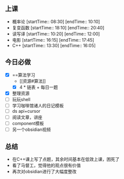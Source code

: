 ## 上课
-  概率论 [startTime:: 08:30]  [endTime:: 10:10]
-  复变函数 [startTime:: 18:10]  [endTime:: 20:40]
-  读写译 [startTime:: 10:20]  [endTime:: 12:00]
-  电影 [startTime:: 16:15]  [endTime:: 17:45]
-  C++ [startTime:: 13:30]  [endTime:: 16:05]
## 今日必做
* [x] ==算法学习
	* [[资源#算法]]
	* [x] 4 * 链表 + 每日一题 
* [x] 整理资源
* [ ] 玩玩shell
* [ ] 学习咖啡馆诸人的日记模板
* [ ] ds api+cursor
* [ ] 阅读文章，讲座
* [ ] component模板
* [ ] 另一个obsidian视频
## 总结
* 在C++课上写了点题，其余时间基本在低效上课，困死了
* 看了马督工，觉得他的观点很有价值
* 再次对obsidian进行了大幅度整改
